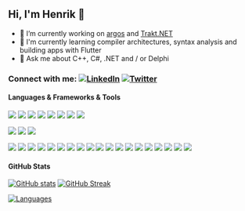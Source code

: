 ## Hi, I'm Henrik 👋

- 🔭 I’m currently working on [argos](https://github.com/henrikfroehling/argos) and [Trakt.NET](https://github.com/henrikfroehling/Trakt.NET)
- 🌱 I'm currently learning compiler architectures, syntax analysis and building apps with Flutter
- 💬 Ask me about C++, C#, .NET and / or Delphi

### Connect with me: [![LinkedIn](https://img.shields.io/badge/LinkedIn-0077B5?style=for-the-badge&logo=linkedin&logoColor=white)](https://www.linkedin.com/in/henrikfroehling) [![Twitter](https://img.shields.io/badge/Twitter-1DA1F2?style=for-the-badge&logo=twitter&logoColor=white)](https://twitter.com/henrikfroehling)

#### Languages & Frameworks & Tools
![](https://img.shields.io/badge/C%23-239120?style=for-the-badge&logo=c-sharp&logoColor=white)
![](https://img.shields.io/badge/C%2B%2B-00599C?style=for-the-badge&logo=c%2B%2B&logoColor=white)
![](https://img.shields.io/badge/C-00599C?style=for-the-badge&logo=c&logoColor=white)
![](https://img.shields.io/badge/Delphi-B22222?style=for-the-badge&logo=delphi&logoColor=white)
![](https://img.shields.io/badge/Dart-0175C2?style=for-the-badge&logo=dart&logoColor=white)
![](https://img.shields.io/badge/Java-ED8B00?style=for-the-badge&logo=java&logoColor=white)
![](https://img.shields.io/badge/Markdown-000000?style=for-the-badge&logo=markdown&logoColor=white)
![](https://img.shields.io/badge/Shell_Script-121011?style=for-the-badge&logo=gnu-bash&logoColor=white)

![](https://img.shields.io/badge/.NET-5C2D91?style=for-the-badge&logo=dot-net&logoColor=white)
![](https://img.shields.io/badge/Qt-41CD52?style=for-the-badge&logo=qt&logoColor=white)
![](https://img.shields.io/badge/Flutter-02569B?style=for-the-badge&logo=flutter&logoColor=white)

![](https://img.shields.io/badge/Visual_Studio-5C2D91?style=for-the-badge&logo=visual%20studio&logoColor=white)
![](https://img.shields.io/badge/Visual_Studio_Code-0078D4?style=for-the-badge&logo=visual%20studio%20code&logoColor=white)
![](https://img.shields.io/badge/Delphi_RAD_Studio-B22222?style=for-the-badge&logo=delphi&logoColor=white)
![](https://img.shields.io/badge/CMake-064F8C?style=for-the-badge&logo=cmake&logoColor=white)
![](https://img.shields.io/badge/Git-F05032?style=for-the-badge&logo=git&logoColor=white)
![](https://img.shields.io/badge/GitKraken-179287?style=for-the-badge&logo=GitKraken&logoColor=white)
![](https://img.shields.io/badge/NuGet-004880?style=for-the-badge&logo=nuget&logoColor=white)
![](https://img.shields.io/badge/Postman-FF6C37?style=for-the-badge&logo=Postman&logoColor=white)
![](https://img.shields.io/badge/JSON-000000?style=for-the-badge&logo=JSON&logoColor=white)
![](https://img.shields.io/badge/Azure_DevOps-0078D7?style=for-the-badge&logo=azure-devops&logoColor=white)
![](https://img.shields.io/badge/Azure_Functions-0062AD?style=for-the-badge&logo=azure-functions&logoColor=white)
![](https://img.shields.io/badge/GitHub_Actions-2088FF?style=for-the-badge&logo=github-actions&logoColor=white)
![](https://img.shields.io/badge/JIRA-0052CC?style=for-the-badge&logo=jira&logoColor=white)
![](https://img.shields.io/badge/PowerShell-5391FE?style=for-the-badge&logo=PowerShell&logoColor=white)
![](https://img.shields.io/badge/SQLite-07405E?style=for-the-badge&logo=sqlite&logoColor=white)
![](https://img.shields.io/badge/MySQL-00000F?style=for-the-badge&logo=mysql&logoColor=white)
![](https://img.shields.io/badge/CLion-000000?style=for-the-badge&logo=clion&logoColor=white)
![](https://img.shields.io/badge/Android_Studio-3DDC84?style=for-the-badge&logo=android-studio&logoColor=white)
![](https://img.shields.io/badge/VIM-%2311AB00.svg?&style=for-the-badge&logo=vim&logoColor=white)

#### GitHub Stats
[![GitHub stats](https://github-readme-stats.vercel.app/api?username=henrikfroehling&count_private=true&show_icons=true&theme=dark)](https://github.com/anuraghazra/github-readme-stats)
[![GitHub Streak](http://github-readme-streak-stats.herokuapp.com?user=henrikfroehling&theme=dark&date_format=j%20M%5B%20Y%5D)](https://git.io/streak-stats)

[![Languages](https://github-readme-stats.vercel.app/api/top-langs/?username=henrikfroehling&layout=compact&theme=dark)](https://github-readme-stats.vercel.app/api/top-langs/?username=henrikfroehling&layout=compact&theme=dark)
